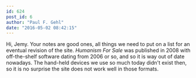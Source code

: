 ```yaml
---
id: 624
post_id: 6
author: "Paul F. Gehl"
date: "2016-05-02 08:42:15"
---
```

Hi, Jemy. Your notes are good ones, all things we need to put on a list for an eventual revision of the site. <em>Humanism For Sale</em> was published in 2008 with off-the-shelf software dating from 2006 or so, and so it is way out of date nowadays. The hand-held devices we use so much today didn't exist then, so it is no surprise the site does not work well in those formats.
